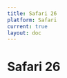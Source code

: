 ```yaml
---
title: Safari 26
platform: Safari
current: true
layout: doc
---
```


# Safari 26

<LatestFeatures 
  title="Safari 26" 
  platform="Safari"
  dataPath="/v2/safari_data_feed.json"
/>

<SecurityInfo 
  title="Safari 26" 
  platform="Safari"
  dataPath="/v2/safari_data_feed.json"
/>
